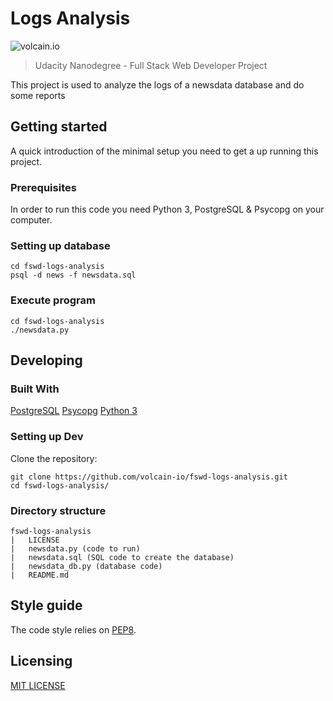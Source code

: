 # Logs Analysis

![volcain.io](https://avatars1.githubusercontent.com/u/1916665?v=4&s=400)

> Udacity Nanodegree - Full Stack Web Developer Project

This project is used to analyze the logs of a newsdata database and do some reports

## Getting started

A quick introduction of the minimal setup you need to get a up running this project.

### Prerequisites

In order to run this code you need Python 3, PostgreSQL & Psycopg on your computer.

### Setting up database

```shell
cd fswd-logs-analysis
psql -d news -f newsdata.sql
```

### Execute program

```shell
cd fswd-logs-analysis
./newsdata.py
```

## Developing

### Built With

[PostgreSQL](https://www.postgresql.org/download/)
[Psycopg](http://initd.org/psycopg/download/)
[Python 3](https://www.python.org/download/releases/3.0/)

### Setting up Dev

Clone the repository:

```shell
git clone https://github.com/volcain-io/fswd-logs-analysis.git
cd fswd-logs-analysis/
```

### Directory structure

```text
fswd-logs-analysis
|   LICENSE
|   newsdata.py (code to run)
|   newsdata.sql (SQL code to create the database)
|   newsdata_db.py (database code)
|   README.md
```

## Style guide

The code style relies on [PEP8](https://www.python.org/dev/peps/pep-0008/).

## Licensing

[MIT LICENSE](LICENSE)
